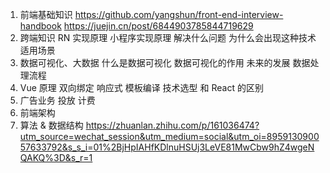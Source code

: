 1. 前端基础知识
    https://github.com/yangshun/front-end-interview-handbook
    https://juejin.cn/post/6844903785844719629
2. 跨端知识
    RN 实现原理
    小程序实现原理
    解决什么问题
    为什么会出现这种技术
    适用场景
3. 数据可视化、大数据
    什么是数据可视化
    数据可视化的作用
    未来的发展
    数据处理流程
4. Vue 原理
    双向绑定
    响应式
    模板编译
    技术选型
    和 React 的区别
5. 广告业务
    投放
    计费
6. 前端架构
7. 算法 & 数据结构
    https://zhuanlan.zhihu.com/p/161036474?utm_source=wechat_session&utm_medium=social&utm_oi=895913090057633792&s_s_i=01%2BjHpIAHfKDlnuHSUj3LeVE81MwCbw9hZ4wgeNQAKQ%3D&s_r=1